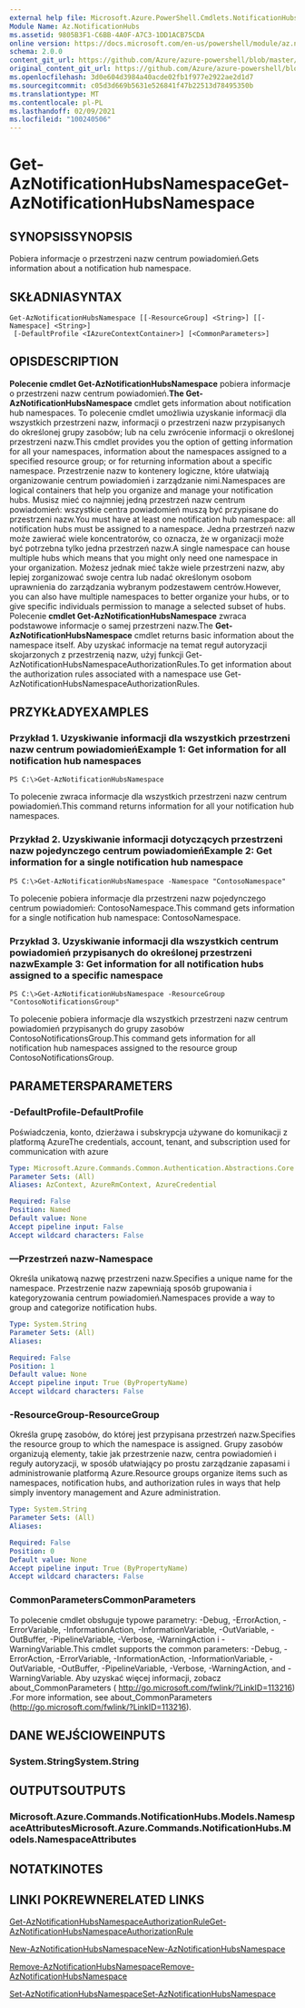 ```yaml
---
external help file: Microsoft.Azure.PowerShell.Cmdlets.NotificationHubs.dll-Help.xml
Module Name: Az.NotificationHubs
ms.assetid: 9805B3F1-C6BB-4A0F-A7C3-1DD1ACB75CDA
online version: https://docs.microsoft.com/en-us/powershell/module/az.notificationhubs/get-aznotificationhubsnamespace
schema: 2.0.0
content_git_url: https://github.com/Azure/azure-powershell/blob/master/src/NotificationHubs/NotificationHubs/help/Get-AzNotificationHubsNamespace.md
original_content_git_url: https://github.com/Azure/azure-powershell/blob/master/src/NotificationHubs/NotificationHubs/help/Get-AzNotificationHubsNamespace.md
ms.openlocfilehash: 3d0e604d3984a40acde02fb1f977e2922ae2d1d7
ms.sourcegitcommit: c05d3d669b5631e526841f47b22513d78495350b
ms.translationtype: MT
ms.contentlocale: pl-PL
ms.lasthandoff: 02/09/2021
ms.locfileid: "100240506"
---
```

# <span data-ttu-id="5789a-101">Get-AzNotificationHubsNamespace</span><span class="sxs-lookup"><span data-stu-id="5789a-101">Get-AzNotificationHubsNamespace</span></span>

## <span data-ttu-id="5789a-102">SYNOPSIS</span><span class="sxs-lookup"><span data-stu-id="5789a-102">SYNOPSIS</span></span>
<span data-ttu-id="5789a-103">Pobiera informacje o przestrzeni nazw centrum powiadomień.</span><span class="sxs-lookup"><span data-stu-id="5789a-103">Gets information about a notification hub namespace.</span></span>

## <span data-ttu-id="5789a-104">SKŁADNIA</span><span class="sxs-lookup"><span data-stu-id="5789a-104">SYNTAX</span></span>

```
Get-AzNotificationHubsNamespace [[-ResourceGroup] <String>] [[-Namespace] <String>]
 [-DefaultProfile <IAzureContextContainer>] [<CommonParameters>]
```

## <span data-ttu-id="5789a-105">OPIS</span><span class="sxs-lookup"><span data-stu-id="5789a-105">DESCRIPTION</span></span>
<span data-ttu-id="5789a-106">**Polecenie cmdlet Get-AzNotificationHubsNamespace** pobiera informacje o przestrzeni nazw centrum powiadomień.</span><span class="sxs-lookup"><span data-stu-id="5789a-106">**The Get-AzNotificationHubsNamespace** cmdlet gets information about notification hub namespaces.</span></span>
<span data-ttu-id="5789a-107">To polecenie cmdlet umożliwia uzyskanie informacji dla wszystkich przestrzeni nazw, informacji o przestrzeni nazw przypisanych do określonej grupy zasobów; lub na celu zwrócenie informacji o określonej przestrzeni nazw.</span><span class="sxs-lookup"><span data-stu-id="5789a-107">This cmdlet provides you the option of getting information for all your namespaces, information about the namespaces assigned to a specified resource group; or for returning information about a specific namespace.</span></span>
<span data-ttu-id="5789a-108">Przestrzenie nazw to kontenery logiczne, które ułatwiają organizowanie centrum powiadomień i zarządzanie nimi.</span><span class="sxs-lookup"><span data-stu-id="5789a-108">Namespaces are logical containers that help you organize and manage your notification hubs.</span></span>
<span data-ttu-id="5789a-109">Musisz mieć co najmniej jedną przestrzeń nazw centrum powiadomień: wszystkie centra powiadomień muszą być przypisane do przestrzeni nazw.</span><span class="sxs-lookup"><span data-stu-id="5789a-109">You must have at least one notification hub namespace: all notification hubs must be assigned to a namespace.</span></span>
<span data-ttu-id="5789a-110">Jedna przestrzeń nazw może zawierać wiele koncentratorów, co oznacza, że w organizacji może być potrzebna tylko jedna przestrzeń nazw.</span><span class="sxs-lookup"><span data-stu-id="5789a-110">A single namespace can house multiple hubs which means that you might only need one namespace in your organization.</span></span>
<span data-ttu-id="5789a-111">Możesz jednak mieć także wiele przestrzeni nazw, aby lepiej zorganizować swoje centra lub nadać określonym osobom uprawnienia do zarządzania wybranym podzestawem centrów.</span><span class="sxs-lookup"><span data-stu-id="5789a-111">However, you can also have multiple namespaces to better organize your hubs, or to give specific individuals permission to manage a selected subset of hubs.</span></span>
<span data-ttu-id="5789a-112">Polecenie **cmdlet Get-AzNotificationHubsNamespace** zwraca podstawowe informacje o samej przestrzeni nazw.</span><span class="sxs-lookup"><span data-stu-id="5789a-112">The **Get-AzNotificationHubsNamespace** cmdlet returns basic information about the namespace itself.</span></span>
<span data-ttu-id="5789a-113">Aby uzyskać informacje na temat reguł autoryzacji skojarzonych z przestrzenią nazw, użyj funkcji Get-AzNotificationHubsNamespaceAuthorizationRules.</span><span class="sxs-lookup"><span data-stu-id="5789a-113">To get information about the authorization rules associated with a namespace use Get-AzNotificationHubsNamespaceAuthorizationRules.</span></span>

## <span data-ttu-id="5789a-114">PRZYKŁADY</span><span class="sxs-lookup"><span data-stu-id="5789a-114">EXAMPLES</span></span>

### <span data-ttu-id="5789a-115">Przykład 1. Uzyskiwanie informacji dla wszystkich przestrzeni nazw centrum powiadomień</span><span class="sxs-lookup"><span data-stu-id="5789a-115">Example 1: Get information for all notification hub namespaces</span></span>
```
PS C:\>Get-AzNotificationHubsNamespace
```

<span data-ttu-id="5789a-116">To polecenie zwraca informacje dla wszystkich przestrzeni nazw centrum powiadomień.</span><span class="sxs-lookup"><span data-stu-id="5789a-116">This command returns information for all your notification hub namespaces.</span></span>

### <span data-ttu-id="5789a-117">Przykład 2. Uzyskiwanie informacji dotyczących przestrzeni nazw pojedynczego centrum powiadomień</span><span class="sxs-lookup"><span data-stu-id="5789a-117">Example 2: Get information for a single notification hub namespace</span></span>
```
PS C:\>Get-AzNotificationHubsNamespace -Namespace "ContosoNamespace"
```

<span data-ttu-id="5789a-118">To polecenie pobiera informacje dla przestrzeni nazw pojedynczego centrum powiadomień: ContosoNamespace.</span><span class="sxs-lookup"><span data-stu-id="5789a-118">This command gets information for a single notification hub namespace: ContosoNamespace.</span></span>

### <span data-ttu-id="5789a-119">Przykład 3. Uzyskiwanie informacji dla wszystkich centrum powiadomień przypisanych do określonej przestrzeni nazw</span><span class="sxs-lookup"><span data-stu-id="5789a-119">Example 3: Get information for all notification hubs assigned to a specific namespace</span></span>
```
PS C:\>Get-AzNotificationHubsNamespace -ResourceGroup "ContosoNotificationsGroup"
```

<span data-ttu-id="5789a-120">To polecenie pobiera informacje dla wszystkich przestrzeni nazw centrum powiadomień przypisanych do grupy zasobów ContosoNotificationsGroup.</span><span class="sxs-lookup"><span data-stu-id="5789a-120">This command gets information for all notification hub namespaces assigned to the resource group ContosoNotificationsGroup.</span></span>

## <span data-ttu-id="5789a-121">PARAMETERS</span><span class="sxs-lookup"><span data-stu-id="5789a-121">PARAMETERS</span></span>

### <span data-ttu-id="5789a-122">-DefaultProfile</span><span class="sxs-lookup"><span data-stu-id="5789a-122">-DefaultProfile</span></span>
<span data-ttu-id="5789a-123">Poświadczenia, konto, dzierżawa i subskrypcja używane do komunikacji z platformą Azure</span><span class="sxs-lookup"><span data-stu-id="5789a-123">The credentials, account, tenant, and subscription used for communication with azure</span></span>

```yaml
Type: Microsoft.Azure.Commands.Common.Authentication.Abstractions.Core.IAzureContextContainer
Parameter Sets: (All)
Aliases: AzContext, AzureRmContext, AzureCredential

Required: False
Position: Named
Default value: None
Accept pipeline input: False
Accept wildcard characters: False
```

### <span data-ttu-id="5789a-124">—Przestrzeń nazw</span><span class="sxs-lookup"><span data-stu-id="5789a-124">-Namespace</span></span>
<span data-ttu-id="5789a-125">Określa unikatową nazwę przestrzeni nazw.</span><span class="sxs-lookup"><span data-stu-id="5789a-125">Specifies a unique name for the namespace.</span></span>
<span data-ttu-id="5789a-126">Przestrzenie nazw zapewniają sposób grupowania i kategoryzowania centrum powiadomień.</span><span class="sxs-lookup"><span data-stu-id="5789a-126">Namespaces provide a way to group and categorize notification hubs.</span></span>

```yaml
Type: System.String
Parameter Sets: (All)
Aliases:

Required: False
Position: 1
Default value: None
Accept pipeline input: True (ByPropertyName)
Accept wildcard characters: False
```

### <span data-ttu-id="5789a-127">-ResourceGroup</span><span class="sxs-lookup"><span data-stu-id="5789a-127">-ResourceGroup</span></span>
<span data-ttu-id="5789a-128">Określa grupę zasobów, do której jest przypisana przestrzeń nazw.</span><span class="sxs-lookup"><span data-stu-id="5789a-128">Specifies the resource group to which the namespace is assigned.</span></span>
<span data-ttu-id="5789a-129">Grupy zasobów organizują elementy, takie jak przestrzenie nazw, centra powiadomień i reguły autoryzacji, w sposób ułatwiający po prostu zarządzanie zapasami i administrowanie platformą Azure.</span><span class="sxs-lookup"><span data-stu-id="5789a-129">Resource groups organize items such as namespaces, notification hubs, and authorization rules in ways that help simply inventory management and Azure administration.</span></span>

```yaml
Type: System.String
Parameter Sets: (All)
Aliases:

Required: False
Position: 0
Default value: None
Accept pipeline input: True (ByPropertyName)
Accept wildcard characters: False
```

### <span data-ttu-id="5789a-130">CommonParameters</span><span class="sxs-lookup"><span data-stu-id="5789a-130">CommonParameters</span></span>
<span data-ttu-id="5789a-131">To polecenie cmdlet obsługuje typowe parametry: -Debug, -ErrorAction, -ErrorVariable, -InformationAction, -InformationVariable, -OutVariable, -OutBuffer, -PipelineVariable, -Verbose, -WarningAction i -WarningVariable.</span><span class="sxs-lookup"><span data-stu-id="5789a-131">This cmdlet supports the common parameters: -Debug, -ErrorAction, -ErrorVariable, -InformationAction, -InformationVariable, -OutVariable, -OutBuffer, -PipelineVariable, -Verbose, -WarningAction, and -WarningVariable.</span></span> <span data-ttu-id="5789a-132">Aby uzyskać więcej informacji, zobacz about_CommonParameters ( http://go.microsoft.com/fwlink/?LinkID=113216) .</span><span class="sxs-lookup"><span data-stu-id="5789a-132">For more information, see about_CommonParameters (http://go.microsoft.com/fwlink/?LinkID=113216).</span></span>

## <span data-ttu-id="5789a-133">DANE WEJŚCIOWE</span><span class="sxs-lookup"><span data-stu-id="5789a-133">INPUTS</span></span>

### <span data-ttu-id="5789a-134">System.String</span><span class="sxs-lookup"><span data-stu-id="5789a-134">System.String</span></span>

## <span data-ttu-id="5789a-135">OUTPUTS</span><span class="sxs-lookup"><span data-stu-id="5789a-135">OUTPUTS</span></span>

### <span data-ttu-id="5789a-136">Microsoft.Azure.Commands.NotificationHubs.Models.NamespaceAttributes</span><span class="sxs-lookup"><span data-stu-id="5789a-136">Microsoft.Azure.Commands.NotificationHubs.Models.NamespaceAttributes</span></span>

## <span data-ttu-id="5789a-137">NOTATKI</span><span class="sxs-lookup"><span data-stu-id="5789a-137">NOTES</span></span>

## <span data-ttu-id="5789a-138">LINKI POKREWNE</span><span class="sxs-lookup"><span data-stu-id="5789a-138">RELATED LINKS</span></span>

[<span data-ttu-id="5789a-139">Get-AzNotificationHubsNamespaceAuthorizationRule</span><span class="sxs-lookup"><span data-stu-id="5789a-139">Get-AzNotificationHubsNamespaceAuthorizationRule</span></span>](./Get-AzNotificationHubsNamespaceAuthorizationRule.md)

[<span data-ttu-id="5789a-140">New-AzNotificationHubsNamespace</span><span class="sxs-lookup"><span data-stu-id="5789a-140">New-AzNotificationHubsNamespace</span></span>](./New-AzNotificationHubsNamespace.md)

[<span data-ttu-id="5789a-141">Remove-AzNotificationHubsNamespace</span><span class="sxs-lookup"><span data-stu-id="5789a-141">Remove-AzNotificationHubsNamespace</span></span>](./Remove-AzNotificationHubsNamespace.md)

[<span data-ttu-id="5789a-142">Set-AzNotificationHubsNamespace</span><span class="sxs-lookup"><span data-stu-id="5789a-142">Set-AzNotificationHubsNamespace</span></span>](./Set-AzNotificationHubsNamespace.md)


